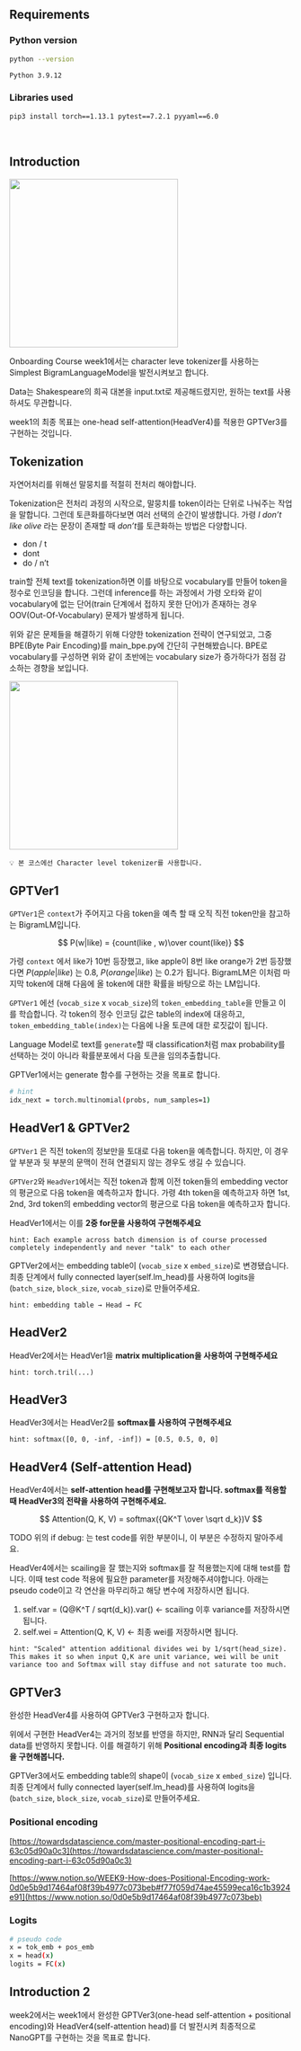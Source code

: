 ## Requirements

### Python version
```bash
python --version
```
```text
Python 3.9.12
```
### Libraries used
```bash
pip3 install torch==1.13.1 pytest==7.2.1 pyyaml==6.0
```
<br>

## Introduction
<img src='img/week1.png' width=300>

Onboarding Course week1에서는 character leve tokenizer를 사용하는 Simplest BigramLanguageModel을 발전시켜보고 합니다.

Data는 Shakespeare의 희곡 대본을 input.txt로 제공해드렸지만, 원하는 text를 사용하셔도 무관합니다.

week1의 최종 목표는 one-head self-attention(HeadVer4)를 적용한 GPTVer3를 구현하는 것입니다.

## Tokenization
자연어처리를 위해선 말뭉치를 적절히 전처리 해야합니다. 

Tokenization은 전처리 과정의 시작으로, 말뭉치를 token이라는 단위로 나눠주는 작업을 말합니다. 그런데 토큰화를하다보면 여러 선택의 순간이 발생합니다. 가령 *I don’t like olive* 라는 문장이 존재할 때 *don’t*를 토큰화하는 방법은 다양합니다. 

- don / t
- dont
- do  / n’t

train할 전체 text를 tokenization하면 이를 바탕으로 vocabulary를 만들어 token을 정수로 인코딩을 합니다. 그런데 inference를 하는 과정에서 가령 오타와 같이 vocabulary에 없는 단어(train 단계에서 접하지 못한 단어)가 존재하는 경우 OOV(Out-Of-Vocabulary) 문제가 발생하게 됩니다.

위와 같은 문제들을 해결하기 위해 다양한 tokenization 전략이 연구되었고, 그중 BPE(Byte Pair Encoding)를 main_bpe.py에 간단히 구현해봤습니다. BPE로 vocabulary를 구성하면 위와 같이 초반에는 vocabulary size가 증가하다가 점점 감소하는 경향을 보입니다.

<img src='img/BPE.png' width=300>

```text
💡 본 코스에선 Character level tokenizer를 사용합니다.
```

## GPTVer1
`GPTVer1`은 `context`가 주어지고 다음 token을 예측 할 때 오직 직전 token만을 참고하는 BigramLM입니다. 

$$
P(w|like) =  {count(like , w)\over count(like)}
$$

가령 `context` 에서 like가 10번 등장했고, like apple이 8번 like orange가 2번 등장했다면 $P(apple|like)$ 는 0.8,  $P(orange|like)$ 는 0.2가 됩니다. BigramLM은 이처럼 마지막 token에 대해 다음에 올 token에 대한 확률을 바탕으로 하는 LM입니다.

`GPTVer1` 에선 (`vocab_size` x `vocab_size`)의 `token_embedding_table`을 만들고 이를 학습합니다. 각 token의 정수 인코딩 값은 table의 index에 대응하고, `token_embedding_table(index)`는 다음에 나올 토큰에 대한 로짓값이 됩니다.

Language Model로 text를 `generate`할 때 classification처럼 max probability를 선택하는 것이 아니라 확률분포에서 다음 토큰을 임의추출합니다. 

GPTVer1에서는 generate 함수를 구현하는 것을 목표로 합니다.

```bash
# hint
idx_next = torch.multinomial(probs, num_samples=1)
```

## HeadVer1 & GPTVer2

`GPTVer1` 은 직전 token의 정보만을 토대로 다음 token을 예측합니다. 하지만, 이 경우 앞 부분과 뒷 부분의 문맥이 전혀 연결되지 않는 경우도 생길 수 있습니다.

`GPTVer2`와 `HeadVer1`에서는 직전 token과 함께 이전 token들의 embedding vector의 평균으로 다음 token을 예측하고자 합니다. 가령 4th token을 예측하고자 하면 1st, 2nd, 3rd token의 embedding vector의 평균으로 다음 token을 예측하고자 합니다.

HeadVer1에서는 이를 **2중 for문을 사용하여 구현해주세요**

`hint: Each example across batch dimension is of course processed completely independently and never "talk" to each other`

GPTVer2에서는 embedding table이 (`vocab_size` x `embed_size`)로 변경됐습니다. 최종 단계에서 fully connected layer(self.lm_head)를 사용하여 logits을 (`batch_size`, `block_size`, `vocab_size`)로 만들어주세요.

`hint: embedding table → Head → FC`

## HeadVer2
HeadVer2에서는 HeadVer1을 **matrix multiplication을 사용하여 구현해주세요**

`hint: torch.tril(...)`

## HeadVer3
HeadVer3에서는 HeadVer2를 **softmax를 사용하여 구현해주세요**

`hint: softmax([0, 0, -inf, -inf]) = [0.5, 0.5, 0, 0]`

## HeadVer4 (Self-attention Head)
HeadVer4에서는 **self-attention head를 구현해보고자 합니다. softmax를 적용할 때 HeadVer3의 전략을 사용하여 구현해주세요.**

$$
Attention(Q, K, V) = softmax({QK^T \over \sqrt d_k})V
$$

TODO 위의 if debug: 는 test code를 위한 부분이니, 이 부분은 수정하지 말아주세요.

HeadVer4에서는 scailing을 잘 했는지와 softmax를 잘 적용했는지에 대해 test를 합니다. 이때 test code 적용에 필요한 parameter를 저장해주셔야합니다. 아래는 pseudo code이고 각 연산을 마무리하고 해당 변수에 저장하시면 됩니다.

1. self.var = (Q@K^T / sqrt(d_k)).var() ← scailing 이후 variance를 저장하시면 됩니다.
2. self.wei = Attention(Q, K, V) ← 최종 wei를 저장하시면 됩니다.

`hint: "Scaled" attention additional divides wei by 1/sqrt(head_size). This makes it so when input Q,K are unit variance, wei will be unit variance too and Softmax will stay diffuse and not saturate too much.`

## GPTVer3
완성한 HeadVer4를 사용하여 GPTVer3 구현하고자 합니다.

위에서 구현한 HeadVer4는 과거의 정보를 반영을 하지만, RNN과 달리 Sequential data를 반영하지 못합니다. 이를 해결하기 위해 **Positional encoding과 최종 logits을 구현해봅니다.**

GPTVer3에서도 embedding table의 shape이 (`vocab_size` x `embed_size`) 입니다. 최종 단계에서 fully connected layer(self.lm_head)를 사용하여 logits을 (`batch_size`, `block_size`, `vocab_size`)로 만들어주세요.

### Positional encoding

[https://towardsdatascience.com/master-positional-encoding-part-i-63c05d90a0c3](https://towardsdatascience.com/master-positional-encoding-part-i-63c05d90a0c3)

[https://www.notion.so/WEEK9-How-does-Positional-Encoding-work-0d0e5b9d17464af08f39b4977c073beb#f77f059d74ae45599eca16c1b3924e91](https://www.notion.so/0d0e5b9d17464af08f39b4977c073beb)

### Logits
```bash
# pseudo code
x = tok_emb + pos_emb
x = head(x)
logits = FC(x)
```

## Introduction 2
week2에서는 week1에서 완성한 GPTVer3(one-head self-attention + positional encoding)와 HeadVer4(self-attention head)를 더 발전시켜 최종적으로 NanoGPT를 구현하는 것을 목표로 합니다.
